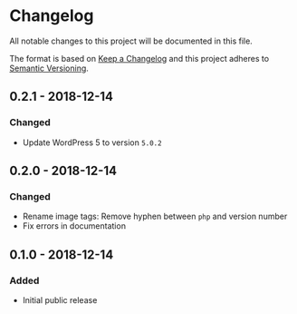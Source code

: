 # Changelog

All notable changes to this project will be documented in this file.

The format is based on [Keep a Changelog](http://keepachangelog.com/en/1.0.0/)
and this project adheres to [Semantic Versioning](http://semver.org/spec/v2.0.0.html).

## 0.2.1 - 2018-12-14

### Changed
- Update WordPress 5 to version `5.0.2`

## 0.2.0 - 2018-12-14

### Changed
- Rename image tags: Remove hyphen between `php` and version number
- Fix errors in documentation

## 0.1.0 - 2018-12-14

### Added
- Initial public release
